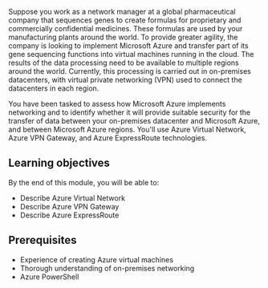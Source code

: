 Suppose you work as a network manager at a global pharmaceutical company that sequences genes to create formulas for proprietary and commercially confidential medicines. These formulas are used by your manufacturing plants around the world. To provide greater agility, the company is looking to implement Microsoft Azure and transfer part of its gene sequencing functions into virtual machines running in the cloud. The results of the data processing need to be available to multiple regions around the world. Currently, this processing is carried out in on-premises datacenters, with virtual private networking (VPN) used to connect the datacenters in each region.

You have been tasked to assess how Microsoft Azure implements networking and to identify whether it will provide suitable security for the transfer of data between your on-premises datacenter and Microsoft Azure, and between Microsoft Azure regions. You'll use Azure Virtual Network, Azure VPN Gateway, and Azure ExpressRoute technologies.

## Learning objectives

By the end of this module, you will be able to:

- Describe Azure Virtual Network
- Describe Azure VPN Gateway
- Describe Azure ExpressRoute

## Prerequisites

- Experience of creating Azure virtual machines
- Thorough understanding of on-premises networking
- Azure PowerShell
